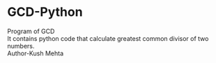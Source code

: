 # GCD-Python
Program of GCD
<br>
It contains python code that calculate greatest common divisor of two numbers.
<br>
Author-Kush Mehta
